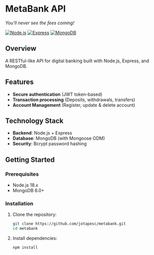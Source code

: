 # MetaBank API  
*You'll never see the fees coming!*  

[![Node.js](https://img.shields.io/badge/Node.js-18.x-crimson?style=flat&logo=node.js&logoColor=white&labelColor=black)](https://nodejs.org/)
[![Express](https://img.shields.io/badge/Express-4.x-%23d92323?style=flat&logo=express&logoColor=white&labelColor=black)](https://expressjs.com/)
[![MongoDB](https://img.shields.io/badge/MongoDB-6.0+-crimson?style=flat&logo=mongodb&logoColor=white&labelColor=black)](https://www.mongodb.com/)

## Overview  
A RESTful-like API for digital banking built with Node.js, Express, and MongoDB.

## Features  
- **Secure authentication** (JWT token-based)  
- **Transaction processing** (Deposits, withdrawals, transfers)  
- **Account Management** (Register, update & delete account)    

## Technology Stack  
- **Backend**: Node.js + Express  
- **Database**: MongoDB (with Mongoose ODM)  
- **Security**: Bcrypt password hashing

## Getting Started  

### Prerequisites  
- Node.js 18.x  
- MongoDB 6.0+  

### Installation  
1. Clone the repository:  
   ```bash
   git clone https://github.com/jotapesc/metabank.git
   cd metabank
2. Install dependencies:
   ```
   npm install